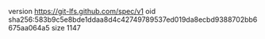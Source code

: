 version https://git-lfs.github.com/spec/v1
oid sha256:583b9c5e8bde1ddaa8d4c42749789537ed019da8ecbd9388702bb6675aa064a5
size 1147
